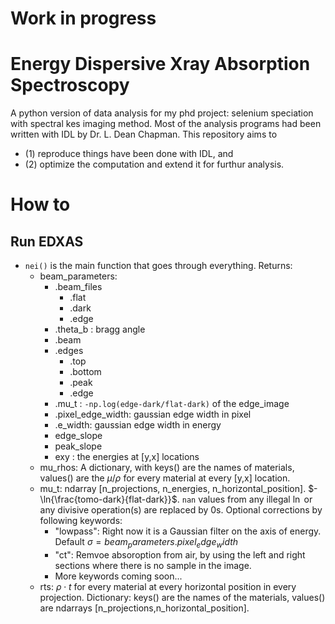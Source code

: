 # Work in progress

# Energy Dispersive Xray Absorption Spectroscopy
A python version of data analysis for my phd project: selenium speciation with spectral kes imaging method.
Most of the analysis programs had been written with IDL by Dr. L. Dean Chapman. This repository aims to 
- (1) reproduce things have been done with IDL, and 
- (2) optimize the computation and extend it for furthur analysis.

# How to
## Run EDXAS
- `nei()` is the main function that goes through everything.
Returns:
    - beam_parameters:
        - .beam_files
            - .flat
            - .dark
            - .edge
        - .theta_b : bragg angle
        - .beam
        - .edges
            - .top
            - .bottom
            - .peak
            - .edge
        - .mu_t : `-np.log(edge-dark/flat-dark)` of the edge_image
        - .pixel_edge_width: gaussian edge width in pixel
        - .e_width: gaussian edge width in energy
        - edge_slope
        - peak_slope
        - exy : the energies at [y,x] locations
    - mu_rhos: A dictionary, with keys() are the names of materials, values() are the $\mu/\rho$ for every material at every [y,x] location.
    - mu_t: ndarray [n_projections, n_energies, n_horizontal_position]. $-\ln{\frac{tomo-dark}{flat-dark}}$. `nan` values from any illegal $\ln$ or any divisive operation(s) are replaced by 0s. Optional corrections by following keywords:
        - "lowpass": Right now it is a Gaussian filter on the axis of energy. Default $\sigma = beam_parameters.pixel_edge_width$
        - "ct": Remvoe absoroption from air, by using the left and right sections where there is no sample in the image.
        - More keywords coming soon... 
    - rts: $\rho\cdot t$ for every material at every horizontal position in every projection. Dictionary: keys() are the names of the materials, values() are ndarrays [n_projections,n_horizontal_position].
    
